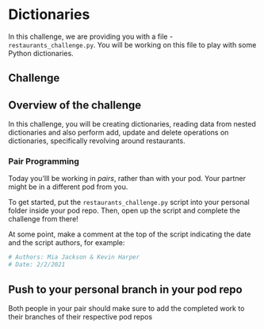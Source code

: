 # Dictionaries

In this challenge, we are providing you with a file - `restaurants_challenge.py`. You will be working on this file to play with some Python dictionaries.

## Challenge

## Overview of the challenge

In this challenge, you will be creating dictionaries, reading data from nested dictionaries and also perform add, update and delete operations on dictionaries, specifically revolving around restaurants.

### Pair Programming

Today you'lll be working in *pairs*, rather than with your pod. Your partner might be in a different pod from you. 


To get started, put the `restaurants_challenge.py` script into your personal folder inside your pod repo. Then, open up the script and complete the challenge from there!

At some point, make a comment at the top of the script indicating the date and the script authors, for example:

```python
# Authors: Mia Jackson & Kevin Harper
# Date: 2/2/2021
```

## Push to your personal branch in your pod repo

Both people in your pair should make sure to add the completed work to their branches of their respective pod repos
